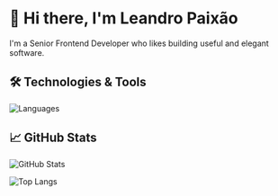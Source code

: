 # 👋 Hi there, I'm Leandro Paixão

I'm a Senior Frontend Developer who likes building useful and elegant software.

## 🛠️ Technologies & Tools

![Languages](https://skillicons.dev/icons?i=js,ts,react,python,nodejs,html,css,tailwind,bootstrap,git,docker,linux,mysql)

## 📈 GitHub Stats

![GitHub Stats](https://github-readme-stats.vercel.app/api?username=LeandroPaixao89&show_icons=true&theme=default)

![Top Langs](https://github-readme-stats.vercel.app/api/top-langs/?username=LeandroPaixao89&layout=compact&hide=html)

<!--
## 📫 Connect with Me

[![LinkedIn](https://img.shields.io/badge/LinkedIn-blue?style=flat&logo=linkedin)](https://www.linkedin.com/in/yourprofile)
[![Portfolio](https://img.shields.io/badge/Portfolio-000?style=flat&logo=vercel)](https://yourportfolio.com)
[![Email](https://img.shields.io/badge/Email-D14836?style=flat&logo=gmail&logoColor=white)](mailto:youremail@gmail.com)
-->
